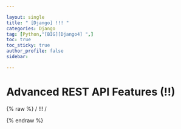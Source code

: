 ```yaml
---

layout: single
title: " [Django] !!! "
categories: Django
tag: [Python,"[BIG][Django4] ",]
toc: true
toc_sticky: true
author_profile: false
sidebar:

---
```

# Advanced REST API Features (!!)
{% raw %}
/ !!! /

{% endraw %}